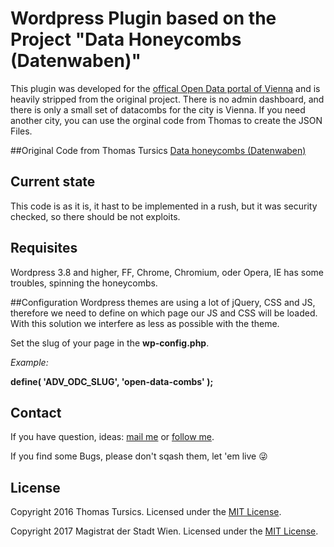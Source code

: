 # Wordpress Plugin based on the Project "Data Honeycombs (Datenwaben)"
This plugin was developed for the [offical Open Data portal of Vienna](https://open.wien.gv.at/site/open-data-combs/) and is heavily stripped from the original project.
There is no admin dashboard, and there is only a small set of datacombs for the city is Vienna.
If you need another city, you can use the orginal code from Thomas to create the JSON Files.

##Original Code from Thomas Tursics
[Data honeycombs (Datenwaben)](https://github.com/tursics/data-dashboard)

## Current state
This code is as it is, it hast to be implemented in a rush, but it was security checked, so there should be not exploits.

## Requisites
Wordpress 3.8 and higher, FF, Chrome, Chromium, oder Opera, IE has some troubles, spinning the honeycombs.

##Configuration
Wordpress themes are using a lot of jQuery, CSS and JS, therefore we need to define on which page our JS and CSS will be loaded.
With this solution we interfere as less as possible with the theme.

Set the slug of your page in the **wp-config.php**.

*Example:*

**define( 'ADV_ODC_SLUG', 'open-data-combs' );**

## Contact
If you have question, ideas: [mail me](mailto:christian.buchhas@wien.gv.at) or [follow me](https://github.com/advbus).

If you find some Bugs, please don't sqash them, let 'em live :stuck_out_tongue_winking_eye:

## License
Copyright 2016 Thomas Tursics. Licensed under the [MIT License](../master/LICENSE).

Copyright 2017 Magistrat der Stadt Wien. Licensed under the [MIT License](../master/LICENSE).
